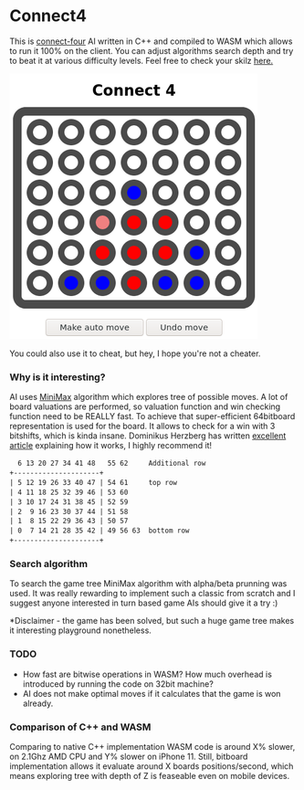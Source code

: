 # Connect4
This is [connect-four](https://en.wikipedia.org/wiki/Connect_Four) AI written
in C++ and compiled to WASM which allows to run it 100% on the client.
You can adjust algorithms search depth and try to beat it at various difficulty
levels. Feel free to check your skilz [here.](http://connect4.antoniszczepanik.com)

![This is connect4 in case you don't know](./doc/screenshot.png)

You could also use it to cheat, but hey, I hope you're not a cheater.

### Why is it interesting?

AI uses [MiniMax](https://en.wikipedia.org/wiki/Minimax) algorithm which explores
tree of possible moves. A lot of board valuations are performed, so valuation
function and win checking function need to be REALLY fast.
To achieve that super-efficient 64bitboard representation is used for the board.
It allows to check for a win with 3 bitshifts, which is kinda insane.
Dominikus Herzberg has written [excellent
article](https://github.com/denkspuren/BitboardC4/blob/master/BitboardDesign.md)
explaining how it works, I highly recommend it!

```txt
  6 13 20 27 34 41 48   55 62     Additional row
+---------------------+ 
| 5 12 19 26 33 40 47 | 54 61     top row
| 4 11 18 25 32 39 46 | 53 60
| 3 10 17 24 31 38 45 | 52 59
| 2  9 16 23 30 37 44 | 51 58
| 1  8 15 22 29 36 43 | 50 57
| 0  7 14 21 28 35 42 | 49 56 63  bottom row
+---------------------+
```

### Search algorithm 

To search the game tree MiniMax algorithm with alpha/beta prunning was used.
It was really rewarding to implement such a classic from scratch and I suggest
anyone interested in turn based game AIs should give it a try :) 

\*Disclaimer - the game has been solved, but such a huge game tree makes 
it interesting playground nonetheless.

### TODO
- How fast are bitwise operations in WASM? How much overhead is introduced
by running the code on 32bit machine?
- AI does not make optimal moves if it calculates that the game is won already.

### Comparison of C++ and WASM
Comparing to native C++ implementation WASM code is around X% slower,
on 2.1Ghz AMD CPU and Y% slower on iPhone 11.
Still, bitboard implementation allows it evaluate around X boards
positions/second, which means exploring tree with depth of Z is feaseable even on
mobile devices.
